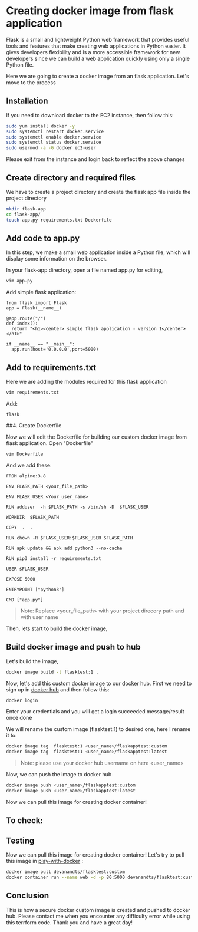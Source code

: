 # Creating docker image from flask application

Flask is a small and lightweight Python web framework that provides useful tools and features that make creating web applications in Python easier. It gives developers flexibility and is a more accessible framework for new developers since we can build a web application quickly using only a single Python file.

Here we are going to create a docker image from an flask application. Let's move to the process



## Installation

If you need to download docker to the EC2 instance, then follow this:

~~~sh
sudo yum install docker -y
sudo systemctl restart docker.service
sudo systemctl enable docker.service
sudo systemctl status docker.service
sudo usermod -a -G docker ec2-user
~~~

Please exit from the instance and login back to reflect the above changes

## Create directory and required files

We have to create  a project directory  and create the  flask app file inside the project directory

~~~sh
mkdir flask-app
cd flask-app/
touch app.py requirements.txt Dockerfile
~~~

##  Add code to app.py

 In this step, we make a small web application inside a Python file, which will display some information on the browser.

In your flask-app directory, open a file named app.py for editing,


~~~sh
vim app.py
~~~
Add simple flask application:

~~~
from flask import Flask
app = Flask(__name__)

@app.route("/")
def index():
  return "<h1><center> simple flask application - version 1</center></h1>"

if __name__ == "__main__":
  app.run(host='0.0.0.0',port=5000)
~~~

##  Add to requirements.txt

Here we are adding the modules required for this flask application
~~~sh
vim requirements.txt
~~~
Add:
~~~
flask
~~~

##4.  Create Dockerfile 

Now we will edit the Dockerfile for building our custom docker image from flask application. Open "Dockerfile" 
~~~sh
vim Dockerfile
~~~

And we add these:
~~~
FROM alpine:3.8
    
ENV FLASK_PATH <your_file_path>

ENV FLASK_USER <Your_user_name>

RUN adduser  -h $FLASK_PATH -s /bin/sh -D  $FLASK_USER

WORKDIR  $FLASK_PATH

COPY  .  .

RUN chown -R $FLASK_USER:$FLASK_USER $FLASK_PATH

RUN apk update && apk add python3 --no-cache

RUN pip3 install -r requirements.txt

USER $FLASK_USER

EXPOSE 5000

ENTRYPOINT ["python3"]

CMD ["app.py"]
~~~

> Note: Replace <your_file_path> with your project direcory path and with user name


Then, lets start to build the docker image,

##  Build docker image and push to hub

Let's build the image, 
~~~sh
docker image build -t flasktest:1 .
~~~

Now, let's add this custom docker image to our docker hub. First we need to sign up in [docker hub](https://hub.docker.com/) and then follow this:

~~~sh
docker login
~~~
Enter your credentials and you will get a login succeeded message/result once done




We will rename the custom image (flasktest:1) to desired one, here I rename it to:

~~~sh
docker image tag  flasktest:1 <user_name>/flaskapptest:custom
docker image tag  flasktest:1 <user_name>/flaskapptest:latest
~~~

> Note: please use your docker hub username on here <user_name>



Now, we can push the image to docker hub

~~~sh
docker image push <user_name>/flaskapptest:custom
docker image push <user_name>/flaskapptest:latest
~~~

Now we can pull this image for creating docker container!

## To check: 


## Testing

Now we can pull this image for creating docker container! Let's try to pull this image in [play-with-docker]() :

~~~sh
docker image pull devanandts/flasktest:custom
docker container run --name web -d -p 80:5000 devanandts/flasktest:custom
~~~






## Conclusion

This is how a secure docker custom image is created and pushed to docker hub. Please contact me when you encounter any difficulty error while using this terrform code. Thank you and have a great day!





